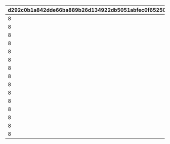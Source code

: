 |d292c0b1a842dde66ba889b26d134922db5051abfec0f652500f4a9de8be244c|2e133a23f0ff106182fc5c4bae1aa196f10448cfcbe5e225daf9749d2913684d|7552999090fafa28f7680e24d1fab43f12c5c7df363a0895f5429c0a5891c0de|c47e1504f111a1780311a8d665c218fc5b2855ecd13a5a6ffa1091c888b8180d|084661a1f30a4834cc1659114c9252d443d5092e188e8a52c7549debb5a1a7cc|fdcd6191dc0ae89a142aa47814f64240c18cfec4973ef9f2dd674f90e19451be|03a31cef8f54fe5a6cb68b31812b949889540ca4165861745a6072647aabe41f|0938b36ffadb8cd28bc1f213d506888be3255958130a9a149e86eb7b9e65522e|96341aeecfd5fef8c3cfa8c3d05cb5dd7eba9812d02e92de24464720d82fabfd|e12417783831df71755b2786a23299a1a4fd9e5a59738153e2a4646455f7475d|6e3d0a0406b42f887d92eb72156bbec4238935cf8d4a2b5bc0e526c8ca369f19|d9e9e078834d1461f39ce318d6e84a40cf7ed1755af547bdaae0f14bf5b8e748|93206c3324abd83eb33f0594fd04f5e99cbae040682f5fd35cd7291613d6b4c5|60dcaa7ae5603218167155f814c75205684dc3b84c66a2ea9e24404886a422d1|8d6bcad773e3f9dd0a471c5d64bfeac606064f440553776a8ed234ab32643f6f|dde0a3a1cc3e055c1d174c1e4217112cd86fb1a842a14a95df72b2f0de4feb5d|752acbf3e985248d6b8bc1d2d05546692bdd8a36ec7ce3bb480e35f987b21a92|dec3dea9140b66fc370997db5a35903a8136019168bd265f5f880852e5062ad7|
| --- | --- | --- | --- | --- | --- | --- | --- | --- | --- | --- | --- | --- | --- | --- | --- | --- | --- |
|8|5|2|1|0|0|0|94002|2|1|150|5|150000|22003|20|20003|12|91002|
|8|9|2|2|0|0|0|94002|2|6|145|2|100000|22003|15|20003|12|91002|
|8|19|2|3|0|0|0|94002|2|10|140|5|80000|22002|11|20003|12|91002|
|8|29|2|4|0|0|0|94002|2|20|130|5|80000|22002|10|20003|12|91002|
|8|39|2|5|0|0|0|94002|2|30|120|4|70000|22002|9|20003|12|91002|
|8|49|2|6|0|0|0|94002|2|40|110|4|70000|22002|8|20003|12|91002|
|8|99|2|7|0|0|0|94002|2|50|100|3|60000|22002|7|20003|12|91002|
|8|499|2|8|0|0|0|94002|2|100|80|2|40000|22002|2|20003|12|91002|
|8|999|2|9|0|0|0|94002|2|500|50|1|20000|22002|7|20002|12|91002|
|8|4999|2|10|0|0|0|94002|2|1000|20|3|16000|22001|4|20002|12|91002|
|8|9999|2|11|0|0|0|94002|2|5000|15|2|9000|22001|3|20002|12|91002|
|8|11999|2|12|0|0|0|94002|2|10000|10|1|4000|22001|8|20001|12|91002|
|8|13999|2|13|0|0|0|94002|2|12000|5|1|3000|22001|7|20001|12|91002|
|8|14999|2|14|0|0|0|94002|2|14000|4|1|2000|22001|6|20001|12|91002|
|8|30000|2|15|0|0|0|94002|2|15000|3|1|1800|22001|5|20001|12|91002|